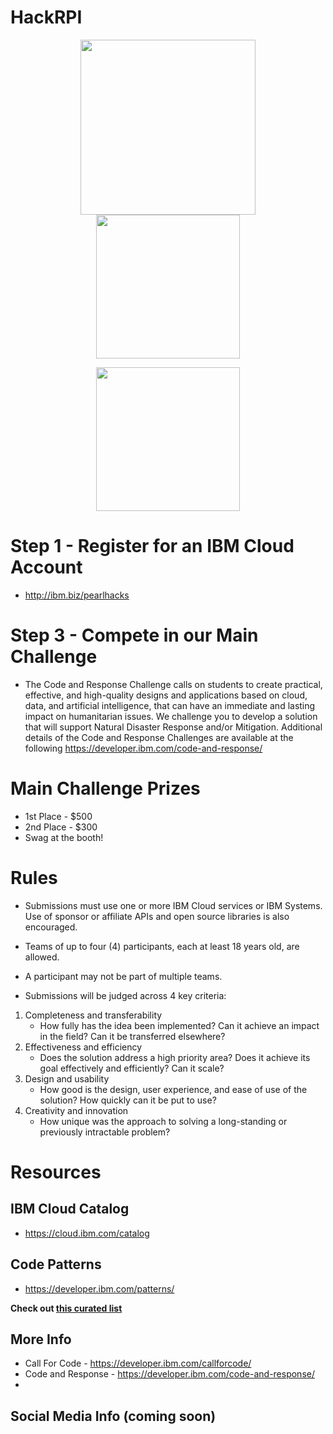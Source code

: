# HackRPI
<p align="center">
  <img width="280" src="https://raw.githubusercontent.com/IBM/hackrpi/master/images/ibm-logo.png"><img width="230" src="https://github.com/Lucas-sahn/pearlhacks/blob/master/images/pearlhacks.jpg">
</p> 

<p align="center">
  <img width="230" src="https://github.com/Lucas-sahn/pearlhacks/blob/master/images/pearlhacks.jpg">
</p>

# Step 1 - Register for an IBM Cloud Account
* http://ibm.biz/pearlhacks

# Step 3 - Compete in our Main Challenge
* The Code and Response Challenge calls on students to create practical, effective, and high-quality designs and applications based on cloud, data, and artificial intelligence, that can have an immediate and lasting impact on humanitarian issues. We challenge you to develop a solution that will support Natural Disaster Response and/or Mitigation. Additional details of the Code and Response Challenges are available at the following https://developer.ibm.com/code-and-response/

# Main Challenge Prizes
*	1st Place - $500
*	2nd Place - $300
*	Swag at the booth!

# Rules
* Submissions must use one or more IBM Cloud services or IBM Systems. Use of sponsor or affiliate APIs and open source libraries is also encouraged.
* Teams of up to four (4) participants, each at least 18 years old, are allowed.
* A participant may not be part of multiple teams.

* Submissions will be judged across 4 key criteria:
1) Completeness and transferability
    * How fully has the idea been implemented? Can it achieve an impact in the field? Can it be transferred elsewhere?
2) Effectiveness and efficiency
    * Does the solution address a high priority area? Does it achieve its goal effectively and efficiently? Can it scale?
3) Design and usability
    * How good is the design, user experience, and ease of use of the solution? How quickly can it be put to use?
4) Creativity and innovation
    * How unique was the approach to solving a long-standing or previously intractable problem?

# Resources

## IBM Cloud Catalog
* https://cloud.ibm.com/catalog

## Code Patterns
* https://developer.ibm.com/patterns/

 **Check out [this curated list](https://github.com/pmmistry/hackrpi/blob/master/CodePatterns.md)** 

## More Info

* Call For Code - https://developer.ibm.com/callforcode/
* Code and Response - https://developer.ibm.com/code-and-response/
* 

## Social Media Info (coming soon)
